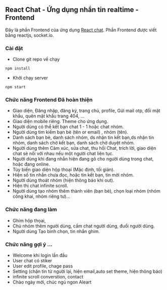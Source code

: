 ## React Chat - Ứng dụng nhắn tin realtime - Frontend

Đây là phần Frontend của ứng dụng [React chat]("http://localhost:3000/"). Phần Frontend được viết bằng reactjs, socket.io.


### Cài đặt
* Clone git repo về chạy
```
npm install
```
* Khởi chạy server
```
npm start
```

### Chức năng Frontend Đã hoàn thiện

* Giao diện, Đăng nhập, đăng ký, trang chủ, profile, Gửi mail otp, đổi mật khẩu, quên mật khẩu trang 404, ...
* Giao diện mobile riêng. Theme cho ứng dụng.
* Người dùng có thể kết bạn chat 1 - 1 hoặc chat nhóm.
* Người dùng tìm kiếm bạn bè (tên or email) , nhóm (tên).
* Danh sách bạn bè, danh sách nhóm, ds nhận tin kết bạn,ds nhận tin nhóm, danh sách chờ kết bạn, danh sách chờ duyệt nhóm.
* Người dùng thêm Cảm xúc, sửa chat, thu hồi Chat, trích lời, giao diện chat sẻ nối với nhau nếu một người chat liên tục.
* Người dùng khi đang nhắn hiện đang gõ cho người dùng trong chat, hoặc đang online.
* Tùy biến giao diện hộp thoại (Mặc định, tối giản).
* Hiện số tin nhắn chưa đọc, hoặc tin kết bạn, tin mời nhóm.
* Người dùng thoát nhóm (hiện thông báo khi out).
* Hiện thị chat infinite scroll.
* Người dùng tạo nhóm thêm thành viên (bạn bè), chọn loại nhóm (nhóm công khai, nhóm riêng tư)...

### Chức năng đang làm

* Ghim hộp thọai,
* Chủ nhóm thêm người dùng, cấm chat người dùng, đuổi người dùng.
* Người dùng Tạo bình chọn, tin nhắn ghim.

### Chức năng gợi ý ...
* Welcome khi login lần đầu 
* User chat có stiker
* User edit profile, chage pass
* Setting (chặn tin từ người lại, hiện email,auto set theme, hiện thông báo)
* infinite scroll converstion, contact
* Chào ngày mới, chúc ngủ ngon Aleart





